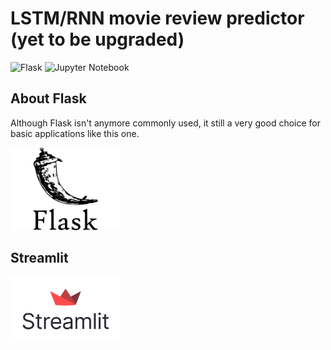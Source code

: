 # LSTM/RNN movie review predictor (yet to be upgraded)

![Flask](https://img.shields.io/badge/flask-%23000.svg?style=for-the-badge&logo=flask&logoColor=white)
![Jupyter Notebook](https://img.shields.io/badge/jupyter-%23FA0F00.svg?style=for-the-badge&logo=jupyter&logoColor=white)

## About Flask

Although Flask isn't anymore commonly used, it still a very good choice for basic applications like this one.

<img src="https://raw.githubusercontent.com/miguelrferreiraf/basic_LR_Flask/main/img/flask-logo-version-2.png" alt="flask" width="35%" height="35%">

## Streamlit
<img src="https://raw.githubusercontent.com/miguelrferreiraf/LSTM_RNN_movie-review-predictor/main/img/image27_frqkzv.png" alt="flask" width="35%" height="35%">

